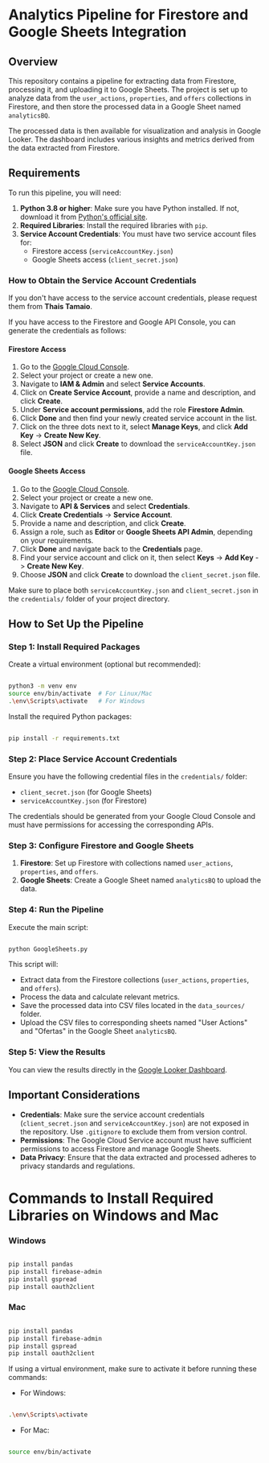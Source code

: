 # Analytics Pipeline for Firestore and Google Sheets Integration

## Overview

This repository contains a pipeline for extracting data from Firestore, processing it, and uploading it to Google Sheets. The project is set up to analyze data from the `user_actions`, `properties`, and `offers` collections in Firestore, and then store the processed data in a Google Sheet named `analyticsBQ`.

The processed data is then available for visualization and analysis in Google Looker. The dashboard includes various insights and metrics derived from the data extracted from Firestore.

## Requirements

To run this pipeline, you will need:

1. **Python 3.8 or higher**: Make sure you have Python installed. If not, download it from [Python's official site](https://www.python.org/downloads/).
2. **Required Libraries**: Install the required libraries with `pip`.
3. **Service Account Credentials**: You must have two service account files for:
   - Firestore access (`serviceAccountKey.json`)
   - Google Sheets access (`client_secret.json`)

### How to Obtain the Service Account Credentials

If you don't have access to the service account credentials, please request them from **Thais Tamaio**. 

If you have access to the Firestore and Google API Console, you can generate the credentials as follows:

#### Firestore Access
1. Go to the [Google Cloud Console](https://console.cloud.google.com/).
2. Select your project or create a new one.
3. Navigate to **IAM & Admin** and select **Service Accounts**.
4. Click on **Create Service Account**, provide a name and description, and click **Create**.
5. Under **Service account permissions**, add the role **Firestore Admin**.
6. Click **Done** and then find your newly created service account in the list.
7. Click on the three dots next to it, select **Manage Keys**, and click **Add Key** -> **Create New Key**.
8. Select **JSON** and click **Create** to download the `serviceAccountKey.json` file.

#### Google Sheets Access
1. Go to the [Google Cloud Console](https://console.cloud.google.com/).
2. Select your project or create a new one.
3. Navigate to **API & Services** and select **Credentials**.
4. Click **Create Credentials** -> **Service Account**.
5. Provide a name and description, and click **Create**.
6. Assign a role, such as **Editor** or **Google Sheets API Admin**, depending on your requirements.
7. Click **Done** and navigate back to the **Credentials** page.
8. Find your service account and click on it, then select **Keys** -> **Add Key** -> **Create New Key**.
9. Choose **JSON** and click **Create** to download the `client_secret.json` file.

Make sure to place both `serviceAccountKey.json` and `client_secret.json` in the `credentials/` folder of your project directory.

## How to Set Up the Pipeline

### Step 1: Install Required Packages

Create a virtual environment (optional but recommended):

```bash

python3 -m venv env  
source env/bin/activate  # For Linux/Mac  
.\env\Scripts\activate   # For Windows

```

Install the required Python packages:

```bash

pip install -r requirements.txt

```

### Step 2: Place Service Account Credentials

Ensure you have the following credential files in the `credentials/` folder:

- `client_secret.json` (for Google Sheets)
- `serviceAccountKey.json` (for Firestore)

The credentials should be generated from your Google Cloud Console and must have permissions for accessing the corresponding APIs.

### Step 3: Configure Firestore and Google Sheets

1. **Firestore**: Set up Firestore with collections named `user_actions`, `properties`, and `offers`.
2. **Google Sheets**: Create a Google Sheet named `analyticsBQ` to upload the data.

### Step 4: Run the Pipeline

Execute the main script:

```bash

python GoogleSheets.py

```

This script will:

- Extract data from the Firestore collections (`user_actions`, `properties`, and `offers`).
- Process the data and calculate relevant metrics.
- Save the processed data into CSV files located in the `data_sources/` folder.
- Upload the CSV files to corresponding sheets named "User Actions" and "Ofertas" in the Google Sheet `analyticsBQ`.

### Step 5: View the Results

You can view the results directly in the [Google Looker Dashboard](https://lookerstudio.google.com/reporting/2a1b4818-3834-425e-b33c-1d4339e47f91).

## Important Considerations

- **Credentials**: Make sure the service account credentials (`client_secret.json` and `serviceAccountKey.json`) are not exposed in the repository. Use `.gitignore` to exclude them from version control.
- **Permissions**: The Google Cloud Service account must have sufficient permissions to access Firestore and manage Google Sheets.
- **Data Privacy**: Ensure that the data extracted and processed adheres to privacy standards and regulations.

# Commands to Install Required Libraries on Windows and Mac

### Windows

```bash

pip install pandas  
pip install firebase-admin  
pip install gspread  
pip install oauth2client  

```

### Mac

```bash

pip install pandas  
pip install firebase-admin  
pip install gspread  
pip install oauth2client  

```

If using a virtual environment, make sure to activate it before running these commands:

- For Windows:

```bash

.\env\Scripts\activate  

```

- For Mac:

```bash

source env/bin/activate  

```
